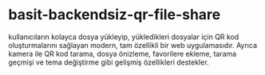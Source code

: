 # basit-backendsiz-qr-file-share
kullanıcıların kolayca dosya yükleyip, yükledikleri dosyalar için QR kod oluşturmalarını sağlayan modern, tam özellikli bir web uygulamasıdır.   Ayrıca kamera ile QR kod tarama, dosya önizleme, favorilere ekleme, tarama geçmişi ve tema değiştirme gibi gelişmiş özellikleri destekler.
